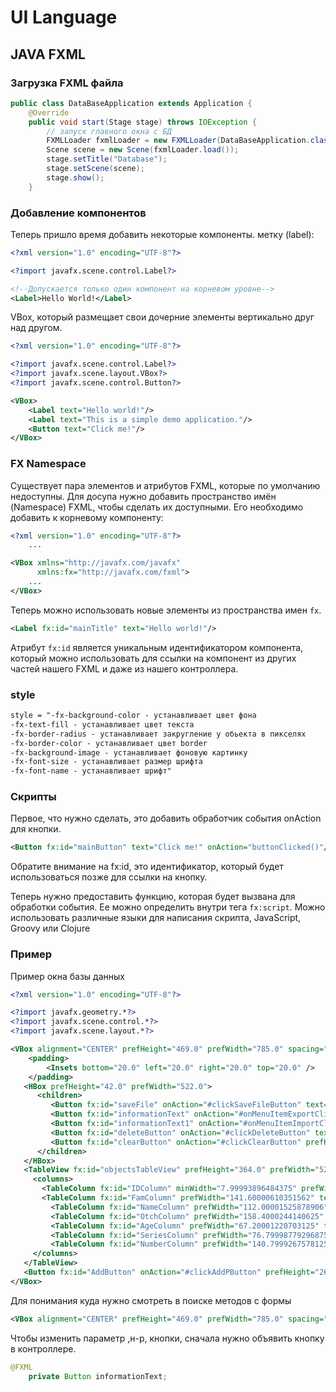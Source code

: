 # UI Language

## JAVA FXML

### Загрузка FXML файла
```JAVA
public class DataBaseApplication extends Application {
    @Override
    public void start(Stage stage) throws IOException {
        // запуск главного окна с БД
        FXMLLoader fxmlLoader = new FXMLLoader(DataBaseApplication.class.getResource("DB.fxml"));
        Scene scene = new Scene(fxmlLoader.load());
        stage.setTitle("Database");
        stage.setScene(scene);
        stage.show();
    }
```
### Добавление компонентов

Теперь пришло время добавить некоторые компоненты. метку (label):

```xml
<?xml version="1.0" encoding="UTF-8"?>

<?import javafx.scene.control.Label?>

<!--Допускается только один компонент на корневом уровне-->
<Label>Hello World!</Label>
```

VBox, который размещает свои дочерние элементы вертикально друг над другом.

```xml
<?xml version="1.0" encoding="UTF-8"?>

<?import javafx.scene.control.Label?>
<?import javafx.scene.layout.VBox?>
<?import javafx.scene.control.Button?>

<VBox>
    <Label text="Hello world!"/>
    <Label text="This is a simple demo application."/>
    <Button text="Click me!"/>
</VBox>
```
### FX Namespace

Существует пара элементов и атрибутов FXML, которые по умолчанию недоступны. Для досупа нужно добавить пространство имён (Namespace) FXML, чтобы сделать их доступными. Его необходимо добавить к корневому компоненту:

```xml
<?xml version="1.0" encoding="UTF-8"?>
    ...

<VBox xmlns="http://javafx.com/javafx"
      xmlns:fx="http://javafx.com/fxml">
    ...
</VBox>
````

Теперь можно использовать новые элементы из пространства имен ```fx```.

```xml
<Label fx:id="mainTitle" text="Hello world!"/>
```
Атрибут ```fx:id``` является уникальным идентификатором компонента, который можно использовать для ссылки на компонент из других частей нашего FXML и даже из нашего контроллера.

### style
```xml
style = "-fx-background-color - устанавливает цвет фона
-fx-text-fill - устанавливает цвет текста
-fx-border-radius - устанавливает закругление у обьекта в пикселях
-fx-border-color - устанавливает цвет border
-fx-background-image - устанавливает фоновую картинку
-fx-font-size - устанавливает размер шрифта
-fx-font-name - устанавливает шрифт"
```

### Скрипты

Первое, что нужно сделать, это добавить обработчик события onAction для кнопки.
```xml
<Button fx:id="mainButton" text="Click me!" onAction="buttonClicked()"/>
```
Обратите внимание на fx:id, это идентификатор, который будет использоваться позже для ссылки на кнопку.

Теперь нужно предоставить функцию, которая будет вызвана для обработки события. Ее можно определить внутри тега ```fx:script```. Можно использовать различные языки для написания скрипта, JavaScript, Groovy или Clojure

### Пример
Пример окна базы данных
```xml
<?xml version="1.0" encoding="UTF-8"?>

<?import javafx.geometry.*?>
<?import javafx.scene.control.*?>
<?import javafx.scene.layout.*?>

<VBox alignment="CENTER" prefHeight="469.0" prefWidth="785.0" spacing="20.0" xmlns="http://javafx.com/javafx/16" xmlns:fx="http://javafx.com/fxml/1" fx:controller="com.example.demo.DataBaseController">
    <padding>
        <Insets bottom="20.0" left="20.0" right="20.0" top="20.0" />
    </padding>
   <HBox prefHeight="42.0" prefWidth="522.0">
      <children>
         <Button fx:id="saveFile" onAction="#clickSaveFileButton" text="Save file" />
         <Button fx:id="informationText" onAction="#onMenuItemExportClick" text="Save as" />
         <Button fx:id="informationText1" onAction="#onMenuItemImportClick" text="Open file" />
         <Button fx:id="deleteButton" onAction="#clickDeleteButton" text="delete" />
         <Button fx:id="clearButton" onAction="#clickClearButton" prefHeight="26.0" prefWidth="52.0" text="clear" />
      </children>
   </HBox>
   <TableView fx:id="objectsTableView" prefHeight="364.0" prefWidth="522.0">
     <columns>
       <TableColumn fx:id="IDColumn" minWidth="7.99993896484375" prefWidth="44.799983978271484" text="ID" />
       <TableColumn fx:id="FamColumn" prefWidth="141.60000610351562" text="Fam" />
         <TableColumn fx:id="NameColumn" prefWidth="112.00001525878906" text="Name" />
         <TableColumn fx:id="OtchColumn" prefWidth="158.4000244140625" text="Otch" />
         <TableColumn fx:id="AgeColumn" prefWidth="67.20001220703125" text="Age" />
         <TableColumn fx:id="SeriesColumn" prefWidth="76.79998779296875" text="Series" />
         <TableColumn fx:id="NumberColumn" prefWidth="140.7999267578125" text="Number" />
     </columns>
   </TableView>
   <Button fx:id="AddButton" onAction="#clickAddPButton" prefHeight="26.0" prefWidth="159.0" text="Добавить" />
</VBox>
```
Для понимания куда нужно смотреть в поиске методов с формы 
```xml
<VBox alignment="CENTER" prefHeight="469.0" prefWidth="785.0" spacing="20.0" xmlns="http://javafx.com/javafx/16" xmlns:fx="http://javafx.com/fxml/1" fx:controller="com.example.demo.DataBaseController">
```
Чтобы изменить параметр ,н-р, кнопки, сначала нужно объявить кнопку в контроллере.

```JAVA
@FXML
    private Button informationText;
```
